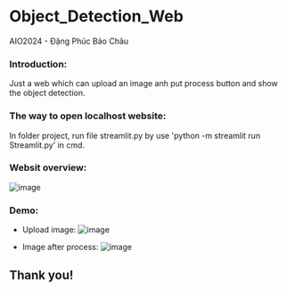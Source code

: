 # Object_Detection_Web
AIO2024 - Đặng Phúc Bảo Châu
### Introduction:
Just a web which can upload an image anh put process button and show the object detection.

### The way to open localhost website: 
In folder project, run file streamlit.py by use 'python -m streamlit run Streamlit.py' in cmd. 
### Websit overview:
![image](https://github.com/dangchau2111/Object_Detection_Web/assets/126049120/c87cc584-5c61-41b7-8e8f-ec8ecdeac933)

### Demo: 
- Upload image:
![image](https://github.com/dangchau2111/Object_Detection_Web/assets/126049120/781e38aa-ea35-48a6-8824-7aeb8b973a00)

- Image after process: 
![image](https://github.com/dangchau2111/Object_Detection_Web/assets/126049120/af785efa-95ab-4f75-921d-eda4e593c93c)

## Thank you!
  
